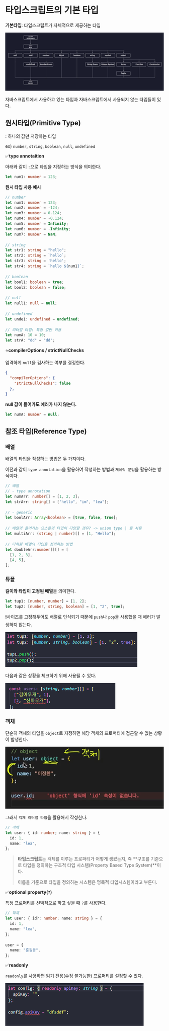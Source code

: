 # 타입스크립트의 기본 타입

**기본타입**: 타입스크립트가 자체적으로 제공하는 타입

![image-20230523150838988](assets/image-20230523150838988.png)

자바스크립트에서 사용하고 있는 타입과 자바스크립트에서 사용되지 않는 타입들이 있다.



## **원시타입(Primitive Type)**

: 하나의 값만 저장하는 타입

ex) `number`, `string`, `boolean`, `null`, `undefined`



✅**type annotaition**

아래와 같이 `:`으로 타입을 지정하는 방식을 의미한다.

```typescript
let num1: number = 123; 
```



**원시 타입 사용 예시**

```typescript
// number
let num1: number = 123;
let num2: number = -124;
let num3: number = 0.124;
let num4: number = -0.124;
let num5: number = Infinity;
let num6: number = -Infinity;
let num7: number = NaN;

// string
let str1: string = "hello";
let str2: string = `hello`;
let str3: string = 'hello';
let str4: string = `hello ${num1}`;

// boolean
let bool1: boolean = true;
let bool2: boolean = false;

// null
let null1: null = null;

// undefined
let unde1: undefined = undefined;

// 리터럴 타입: 특정 값만 허용
let numA: 10 = 10;
let strA: "dd" = "dd";
```



⭐**compilerOptions / strictNullChecks**

엄격하게 `null`을 검사하는 여부를 결정한다.

```json
{
  "compilerOptions": {
    "strictNullChecks": false
  },
}

```

**null 값이 들어가도 에러가 나지 않는다.**

```typescript
let numA: number = null;
```





## 참조 타입(Reference Type)

### 배열

배열의 타입을 작성하는 방법은 두 가지이다.

이전과 같이 `type annotation`을 활용하여 작성하는 방법과 `제네릭 문법`을 활용하는 방식이다.

```typescript
// 배열
// - type annotation
let numArr: number[] = [1, 2, 3];
let strArr: string[] = ["hello", "im", "lea"];

// - generic
let boolArr: Array<boolean> = [true, false, true];

// 배열의 들어가는 요소들의 타입이 다양할 경우? -> union type | 을 사용
let multiArr: (string | number)[] = [1, "Hello"];

// 다차원 배열의 타입을 정의하는 방법
let doubleArr:number[][] = [
  [1, 2, 3],
  [4, 5],
];
```



### 튜플

**길이와 타입이 고정된 배열**을 의미한다.

```typescript
let tup1: [number, number] = [1, 2];
let tup2: [number, string, boolean] = [1, "2", true];
```



❗사이즈를 고정해두어도 배열로 인식되기 때문에 `push`나 `pop`을 사용했을 때 에러가 발생하지 않는다.

![image-20230523154844501](assets/image-20230523154844501.png)

다음과 같은 상황을 체크하기 위해 사용될 수 있다.

![image-20230523155049756](assets/image-20230523155049756.png)



### 객체

단순히 객체의 타입을 `object`로 지정하면 해당 객체의 프로퍼티에 접근할 수 없는 상황이 발생한다.

![image-20230523155351646](assets/image-20230523155351646.png)

그래서 `객체 리터럴 타입`을 활용해서 작성한다.

```typescript
// 객체
let user: { id: number; name: string } = {
  id: 1,
  name: "lea",
};
```



> **타입스크립트**는 객체를 이루는 프로퍼티가 어떻게 생겼는지, 즉 **구조를 기준으로 타입을 정의하는 구조적 타입 시스템(Property Based Type System)**이다.
>
> 이름을 기준으로 타입을 정의하는 시스템은 명목적 타입시스템이라고 부른다.



✅**optional property(`?`)**

특정 프로퍼티를 선택적으로 하고 싶을 때 `?`를 사용한다.

```typescript
// 객체
let user: { id?: number; name: string } = {
  id: 1,
  name: "lea",
};

user = {
  name: "홍길동",
};

```



✅**readonly**

 `readonly`를 사용하면 읽기 전용(수정 불가능한) 프로퍼티를 설정할 수 있다.

![image-20230523161402101](assets/image-20230523161402101.png)





